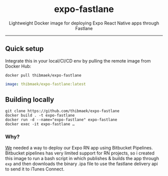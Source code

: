 <div align="center">
  <h1>expo-fastlane</h1>
  <p>Lightweight Docker image for deploying Expo React Native apps through Fastlane</p>
</div>
<hr />

## Quick setup

Integrate this in your local/CI/CD env by pulling the remote image from Docker Hub:

```console
docker pull thibmaek/expo-fastlane
```

```yaml
image: thibmaek/expo-fastlane:latest
```

## Building locally

```console
git clone https://github.com/thibmaek/expo-fastlane
docker build . -t expo-fastlane
docker run -d --name="expo-fastlane" expo-fastlane
docker exec -it expo-fastlane …
```

### Why?

[We](github.com/inthepocket) needed a way to deploy our Expo RN app using Bitbucket Pipelines.
Bitbucket pipelines has very limited support for RN projects, so i created this image to run a bash script in which publishes & builds the app through `exp` and then downloads the binary .ipa file to use the fastlane delivery api to send it to iTunes Connect.
